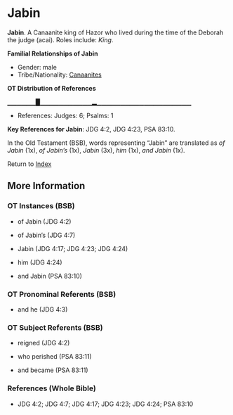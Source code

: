 # Jabin
**Jabin**. 
A Canaanite king of Hazor who lived during the time of the Deborah the judge (acai). 
Roles include: 
_King_. 




**Familial Relationships of Jabin**


* Gender: male
* Tribe/Nationality: [Canaanites](../../../groups/md/acai/Canaan.md)


**OT Distribution of References**

▁▁▁▁▁▁█▁▁▁▁▁▁▁▁▁▁▁▂▁▁▁▁▁▁▁▁▁▁▁▁▁▁▁▁▁▁▁▁
* References: Judges: 6; Psalms: 1



**Key References for Jabin**: 
JDG 4:2, JDG 4:23, PSA 83:10. 


In the Old Testament (BSB), words representing “Jabin” are translated as 
*of Jabin* (1x), *of Jabin’s* (1x), *Jabin* (3x), *him* (1x), *and Jabin* (1x). 




Return to [Index](00-Index.md)

## More Information

### OT Instances (BSB)

* of Jabin (JDG 4:2)

* of Jabin’s (JDG 4:7)

* Jabin (JDG 4:17; JDG 4:23; JDG 4:24)

* him (JDG 4:24)

* and Jabin (PSA 83:10)



### OT Pronominal Referents (BSB)

* and he (JDG 4:3)



### OT Subject Referents (BSB)

* reigned (JDG 4:2)

* who perished (PSA 83:11)

* and became (PSA 83:11)



### References (Whole Bible)

* JDG 4:2; JDG 4:7; JDG 4:17; JDG 4:23; JDG 4:24; PSA 83:10



